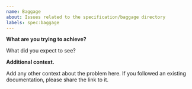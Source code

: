 ```yaml
---
name: Baggage
about: Issues related to the specification/baggage directory
labels: spec:baggage
---
```


**What are you trying to achieve?**

What did you expect to see?

**Additional context.**

Add any other context about the problem here. If you followed an existing documentation, please share the link to it.
